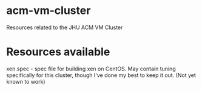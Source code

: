 acm-vm-cluster
==============

Resources related to the JHU ACM VM Cluster

Resources available
==============

xen.spec - spec file for building xen on CentOS.  May contain tuning specifically for this cluster, though I've done my best to keep it out. (Not yet known to work)
